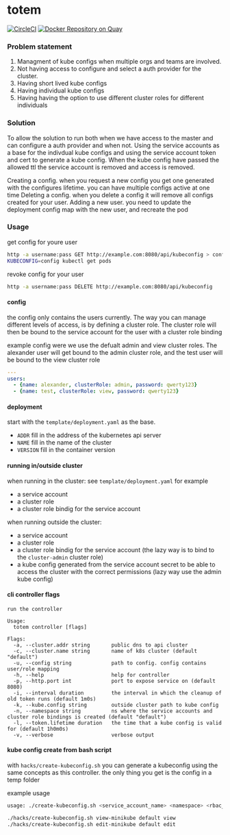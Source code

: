 # totem
[![CircleCI](https://circleci.com/gh/mad01/totem.svg?style=svg)](https://circleci.com/gh/mad01/totem)
[![Docker Repository on Quay](https://quay.io/repository/mad01/totem/status "Docker Repository on Quay")](https://quay.io/repository/mad01/totem)

### Problem statement
1. Managment of kube configs when multiple orgs and teams are involved.
2. Not having access to configure and select a auth provider for the cluster. 
3. Having short lived kube configs
4. Having individual kube configs 
5. Having having the option to use different cluster roles for different individuals


### Solution
To allow the solution to run both when we have access to the master and can configure a auth provider and when not. Using the service accounts as a base for the indivdual kube configs and using the service account token and cert to generate a kube config. When the kube config have passed the allowed ttl the service account is removed and access is removed.

Creating a config. when you request a new config you get one generated with the configures lifetime. you can have multiple configs active at one time
Deleting a config. when you delete a config it will remove all configs created for your user. 
Adding a new user. you need to update the deployment config map with the new user, and recreate the pod


### Usage
get config for youre user
```bash
http -a username:pass GET http://example.com:8080/api/kubeconfig > config
KUBECONFIG=config kubectl get pods 
```


revoke config for your user
```bash
http -a username:pass DELETE http://example.com:8080/api/kubeconfig
```


#### config 
the config only contains the users currently. The way you can manage different
levels of access, is by defining a cluster role. The cluster role will then be 
bound to the service account for the user with a cluster role binding

example config were we use the defualt admin and view cluster roles. The 
alexander user will get bound to the admin cluster role, and the test user 
will be bound to the view cluster role
```yaml
---
users:
  - {name: alexander, clusterRole: admin, password: qwerty123}
  - {name: test, clusterRole: view, password: qwerty123}
```


#### deployment
start with the `template/deployment.yaml` as the base.
* `ADDR` fill in the address of the kubernetes api server
* `NAME` fill in the name of the cluster
* `VERSION` fill in the container version


#### running in/outside cluster
when running in the cluster: see `template/deployment.yaml` for example
* a service account
* a cluster role 
* a cluster role bindig for the service account

when running outside the cluster:
* a service account
* a cluster role 
* a cluster role bindig for the service account (the lazy way is to bind to the `cluster-admin` cluster role)
* a kube config generated from the service account secret to be able to access the cluster with the correct permissions (lazy way use the admin kube config)


#### cli controller flags
```
run the controller

Usage:
  totem controller [flags]

Flags:
  -a, --cluster.addr string       public dns to api cluster
  -c, --cluster.name string       name of k8s cluster (default "default")
  -u, --config string             path to config. config contains user/role mapping
  -h, --help                      help for controller
  -p, --http.port int             port to expose service on (default 8080)
  -i, --interval duration         the interval in which the cleanup of old token runs (default 1m0s)
  -k, --kube.config string        outside cluster path to kube config
  -n, --namespace string          ns where the service accounts and cluster role bindings is created (default "default")
  -l, --token.lifetime duration   the time that a kube config is valid for (default 1h0m0s)
  -v, --verbose                   verbose output
```

#### kube config create from bash script
with `hacks/create-kubeconfig.sh` you can generate a kubeconfig using the same concepts as this controller. the only thing you get is the config in a temp folder 

example usage
```bash
usage: ./create-kubeconfig.sh <service_account_name> <namespace> <rbac_access_level>

./hacks/create-kubeconfig.sh view-minikube default view
./hacks/create-kubeconfig.sh edit-minikube default edit
```

